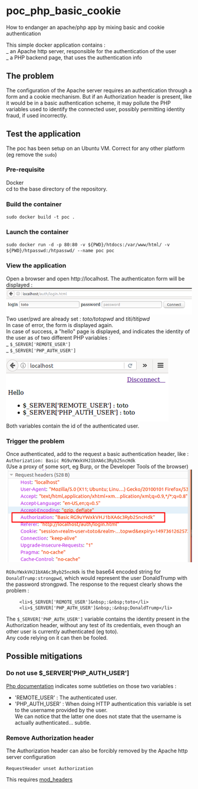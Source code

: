 # poc_php_basic_cookie
How to endanger an apache/php app by mixing basic and cookie authentication

This simple docker application contains :  
_ an Apache http server, responsible for the authentication of the user  
_ a PHP backend page, that uses the authentication info  

## The problem
The configuration of the Apache server requires an authentication through a form and a cookie mechanism. But if an Authorization header is present, like it would be in a basic authentication scheme, it may pollute the PHP variables used to identify the connected user, possibly permitting identity fraud, if used incorrectly.

## Test the application
The poc has been setup on an Ubuntu VM. Correct for any other platform (eg remove the `sudo`)

### Pre-requisite
Docker  
cd to the base directory of the repository.

### Build the container
```
sudo docker build -t poc .
```

### Launch the container
```
sudo docker run -d -p 80:80 -v ${PWD}/htdocs:/var/www/html/ -v ${PWD}/htpasswd:/htpasswd/ --name poc poc
```

### View the application
Open a browser and open http://localhost. The authenticaton form will be displayed :
![Alt text](docs/login.png?raw=true "Login page")
Two user/pwd are already set : _toto/totopwd_ and _titi/titipwd_  
In case of error, the form is displayed again.  
In case of success, a "hello" page is displayed, and indicates the identity of the user as of two different PHP variables :  
_ `$_SERVER['REMOTE_USER']`  
_ `$_SERVER['PHP_AUTH_USER']`  

![Alt text](docs/logged.png?raw=true "Authenticated page")  
Both variables contain the id of the authenticated user.

### Trigger the problem
Once authenticated, add to the request a basic authentication header, like :  
`Authorization: Basic RG9uYWxkVHJ1bXA6c3Ryb25ncHdk`  
(Use a proxy of some sort, eg Burp, or the Developer Tools of the browser)
![Alt text](docs/added_header.png?raw=true "Added header")

`RG9uYWxkVHJ1bXA6c3Ryb25ncHdk` is the base64 encoded string for `DonaldTrump:strongpwd`, which would represent the user DonaldTrump with the password strongpwd. 
The response to the request clearly shows the problem :  
```
     <li>$_SERVER['REMOTE_USER']&nbsp;:&nbsp;toto</li>
     <li>$_SERVER['PHP_AUTH_USER']&nbsp;:&nbsp;DonaldTrump</li>
```  
The `$_SERVER['PHP_AUTH_USER']` variable contains the identity present in the Authorization header, without any test of its credentials, even though an other user is currently authenticated (eg toto).  
Any code relying on it can then be fooled.

## Possible mitigations
### Do not use $_SERVER['PHP_AUTH_USER']
[Php documentation](http://php.net/manual/en/reserved.variables.server.php) indicates some subtleties on those two variables :
* 'REMOTE_USER' : The authenticated user.  
* 'PHP_AUTH_USER' : When doing HTTP authentication this variable is set to the username provided by the user.  
We can notice that the latter one does not state that the username is actually authenticated... subtle.

### Remove Authorization header
The Authorization header can also be forcibly removed by the Apache http server configuration
```
RequestHeader unset Authorization
```
This requires [mod_headers](https://httpd.apache.org/docs/current/mod/mod_headers.html)

